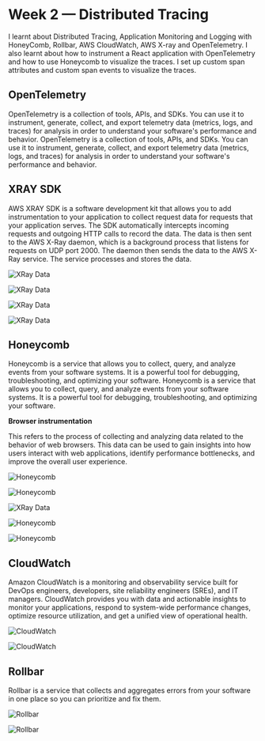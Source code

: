 # Week 2 — Distributed Tracing

I learnt about Distributed Tracing, Application Monitoring and Logging with HoneyComb, Rollbar, AWS CloudWatch, AWS X-ray and OpenTelemetry. I also learnt about how to instrument a React application with OpenTelemetry and how to use Honeycomb to visualize the traces. I set up custom span attributes and custom span events to visualize the traces.

## OpenTelemetry
OpenTelemetry is a collection of tools, APIs, and SDKs. You can use it to instrument, generate, collect, and export telemetry data (metrics, logs, and traces) for analysis in order to understand your software's performance and behavior. OpenTelemetry is a collection of tools, APIs, and SDKs. You can use it to instrument, generate, collect, and export telemetry data (metrics, logs, and traces) for analysis in order to understand your software's performance and behavior.

## XRAY SDK
AWS XRAY SDK is a software development kit that allows you to add instrumentation to your application to collect request data for requests that your application serves. The SDK automatically intercepts incoming requests and outgoing HTTP calls to record the data. The data is then sent to the AWS X-Ray daemon, which is a background process that listens for requests on UDP port 2000. The daemon then sends the data to the AWS X-Ray service. The service processes and stores the data.

![XRay Data](journal_assets/week2/AWS-XRAY-01.png)

![XRay Data](journal_assets/week2/AWS-XRAY-02.png)

![XRay Data](journal_assets/week2/AWS-XRAY-03.png)

![XRay Data](journal_assets/week2/AWS-XRAY-04.png)

## Honeycomb
Honeycomb is a service that allows you to collect, query, and analyze events from your software systems. It is a powerful tool for debugging, troubleshooting, and optimizing your software. Honeycomb is a service that allows you to collect, query, and analyze events from your software systems. It is a powerful tool for debugging, troubleshooting, and optimizing your software.

**Browser instrumentation**

This refers to the process of collecting and analyzing data related to the behavior of web browsers. This data can be used to gain insights into how users interact with web applications, identify performance bottlenecks, and improve the overall user experience.

![Honeycomb](journal_assets/week2/HoneycombBrowser.png)

![Honeycomb](journal_assets/week2/HoneycombBrowser02.png)

![XRay Data](journal_assets/week2/CruddurBoard.png)

![Honeycomb](journal_assets/week2/HoneyComb03.png)

![Honeycomb](journal_assets/week2/HoneyComb04.png)

## CloudWatch
Amazon CloudWatch is a monitoring and observability service built for DevOps engineers, developers, site reliability engineers (SREs), and IT managers. CloudWatch provides you with data and actionable insights to monitor your applications, respond to system-wide performance changes, optimize resource utilization, and get a unified view of operational health.

![CloudWatch](journal_assets/week2/CloudWatchLogs.png)

![CloudWatch](journal_assets/week2/CloudWatchLogs.png)


## Rollbar 
Rollbar is a service that collects and aggregates errors from your software in one place so you can prioritize and fix them. 

![Rollbar](journal_assets/week2/RollbarImplementation.png)


![Rollbar](journal_assets/week2/Rollbar02.png)